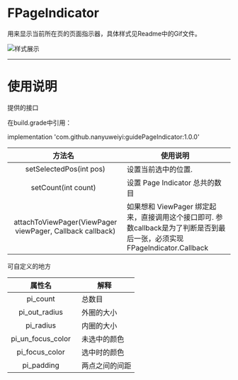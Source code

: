 # FPageIndicator
用来显示当前所在页的页面指示器，具体样式见Readme中的Gif文件。

![样式展示](https://cloud.githubusercontent.com/assets/1680722/20701135/42297c0a-b64c-11e6-8eea-ab706946af90.gif)

---------------
# 使用说明

提供的接口

在build.grade中引用：

implementation 'com.github.nanyuweiyi:guidePageIndicator:1.0.0'

|方法名   	|使用说明   	|
|:-:	|---	|
|setSelectedPos(int pos)   	|设置当前选中的位置.   	|
|setCount(int count)   	|设置 Page Indicator 总共的数目   	|
|attachToViewPager(ViewPager viewPager, Callback callback)   	|如果想和 ViewPager 绑定起来，直接调用这个接口即可. 参数callback是为了判断是否到最后一张，必须实现FPageIndicator.Callback  	|

可自定义的地方

|属性名   	|解释   	|
|:-:	|---	|
|pi_count   	|总数目 	|
|pi_out_radius   	|外圈的大小 	|
|pi_radius   	|内圈的大小 	|
|pi_un_focus_color   	|未选中的颜色 	|
|pi_focus_color   	|选中时的颜色 	|
|pi_padding   	|两点之间的间距 	|

